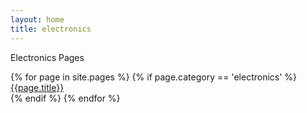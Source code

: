 ```yaml
---
layout: home
title: electronics
---
```

<p> Electronics Pages </p>


<div style="margin:auto; display: inline-block;">
	    <div class="menu">
	      {% for page in site.pages %}
	        {% if page.category == 'electronics' %}
	          <div class="menu" > <a href="{{page.url}}">{{page.title}}</a> </div>
	        {% endif %}
	      {% endfor %}
  	</div>